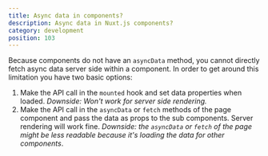 ```yaml
---
title: Async data in components?
description: Async data in Nuxt.js components?
category: development
position: 103
---
```


Because components do not have an `asyncData` method, you cannot directly fetch async data server side within a component. In order to get around this limitation you have two basic options:

1. Make the API call in the `mounted` hook and set data properties when loaded. _Downside: Won't work for server side rendering._
2. Make the API call in the `asyncData` or `fetch` methods of the page component and pass the data as props to the sub components. Server rendering will work fine. _Downside: the `asyncData` or `fetch` of the page might be less readable because it's loading the data for other components_.
